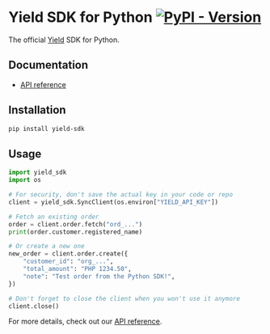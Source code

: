 Yield SDK for Python [![PyPI - Version](https://img.shields.io/pypi/v/yield-sdk)](https://pypi.org/project/yield-sdk/)
====================

The official [Yield](https://www.paywithyield.com) SDK for Python.


Documentation
-------------

- [API reference](https://github.com/yield-tech/sdk-python/blob/main/docs/index.md)


Installation
------------

```sh
pip install yield-sdk
```


Usage
-----

```python
import yield_sdk
import os

# For security, don't save the actual key in your code or repo
client = yield_sdk.SyncClient(os.environ["YIELD_API_KEY"])

# Fetch an existing order
order = client.order.fetch("ord_...")
print(order.customer.registered_name)

# Or create a new one
new_order = client.order.create({
    "customer_id": "org_...",
    "total_amount": "PHP 1234.50",
    "note": "Test order from the Python SDK!",
})

# Don't forget to close the client when you won't use it anymore
client.close()
```

For more details, check out our [API reference](https://github.com/yield-tech/sdk-python/blob/main/docs/index.md).
